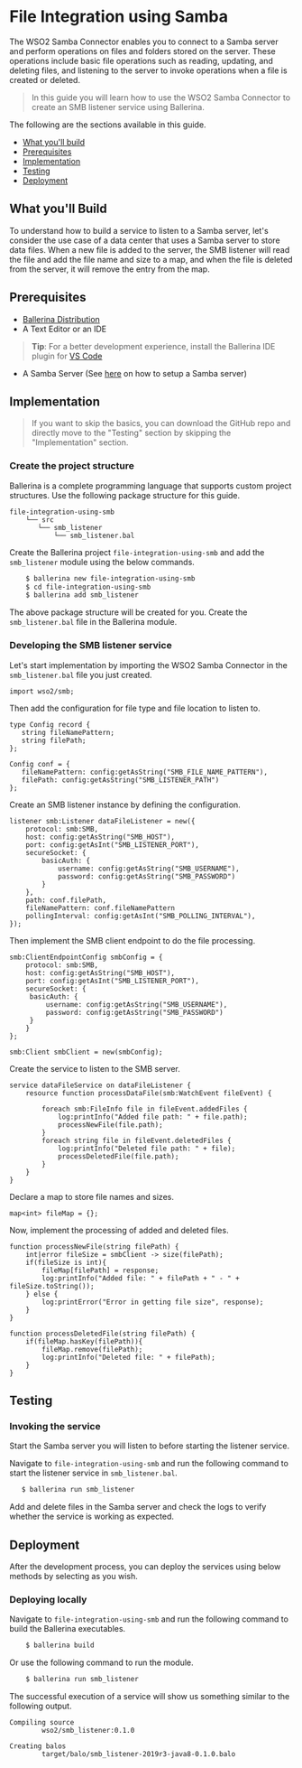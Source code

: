 # File Integration using Samba

The WSO2 Samba Connector enables you to connect to a Samba server and perform operations on files and folders stored on the 
server. These operations include basic file operations such as reading, updating, and deleting files, and listening to 
the server to invoke operations when a file is created or deleted.

> In this guide you will learn how to use the WSO2 Samba Connector to create an SMB listener service using Ballerina.

The following are the sections available in this guide.

- [What you'll build](#what-youll-build)
- [Prerequisites](#prerequisites)
- [Implementation](#implementation)
- [Testing](#testing)
- [Deployment](#deployment)

## What you'll Build

To understand how to build a service to listen to a Samba server, let's consider the use case of a data center that uses 
a Samba server to store data files. When a new file is added to the server, the SMB listener will read the file and add 
the file name and size to a map, and when the file is deleted from the server, it will remove the entry from the map. 

## Prerequisites
 
- [Ballerina Distribution](https://ballerina.io/learn/getting-started/)
- A Text Editor or an IDE 
> **Tip**: For a better development experience, install the Ballerina IDE plugin for [VS Code](https://marketplace.visualstudio.com/items?itemName=ballerina.ballerina)
- A Samba Server (See [here](https://linuxize.com/post/how-to-install-and-configure-samba-on-ubuntu-18-04) on how to setup a Samba server)

## Implementation
> If you want to skip the basics, you can download the GitHub repo and directly move to the "Testing" section by skipping the "Implementation" section.

### Create the project structure

Ballerina is a complete programming language that supports custom project structures. Use the following package structure for this guide.
```
file-integration-using-smb
    └── src
       └── smb_listener
           └── smb_listener.bal
```

Create the Ballerina project `file-integration-using-smb` and add the `smb_listener` module using the below commands. 

```bash
    $ ballerina new file-integration-using-smb
    $ cd file-integration-using-smb
    $ ballerina add smb_listener
```

The above package structure will be created for you. Create the `smb_listener.bal` file in the Ballerina module.

### Developing the SMB listener service

Let's start implementation by importing the WSO2 Samba Connector in the `smb_listener.bal` file you just created.

```ballerina
import wso2/smb;
```

Then add the configuration for file type and file location to listen to.

 ```ballerina
type Config record {
    string fileNamePattern;
    string filePath;
};

Config conf = {
    fileNamePattern: config:getAsString("SMB_FILE_NAME_PATTERN"),
    filePath: config:getAsString("SMB_LISTENER_PATH")
};
```

Create an SMB listener instance by defining the configuration.

```ballerina
listener smb:Listener dataFileListener = new({
    protocol: smb:SMB,
    host: config:getAsString("SMB_HOST"),
    port: config:getAsInt("SMB_LISTENER_PORT"),
    secureSocket: {
        basicAuth: {
            username: config:getAsString("SMB_USERNAME"),
            password: config:getAsString("SMB_PASSWORD")
        }
    },
    path: conf.filePath,
    fileNamePattern: conf.fileNamePattern
    pollingInterval: config:getAsInt("SMB_POLLING_INTERVAL"),
});
```

Then implement the SMB client endpoint to do the file processing.
     
```ballerina
smb:ClientEndpointConfig smbConfig = {
    protocol: smb:SMB,
    host: config:getAsString("SMB_HOST"),
    port: config:getAsInt("SMB_LISTENER_PORT"),
    secureSocket: {
     basicAuth: {
         username: config:getAsString("SMB_USERNAME"),
         password: config:getAsString("SMB_PASSWORD")
     }
    }
};

smb:Client smbClient = new(smbConfig);
```

Create the service to listen to the SMB server. 

```ballerina
service dataFileService on dataFileListener {
    resource function processDataFile(smb:WatchEvent fileEvent) {

        foreach smb:FileInfo file in fileEvent.addedFiles {
            log:printInfo("Added file path: " + file.path);
            processNewFile(file.path);
        }
        foreach string file in fileEvent.deletedFiles {
            log:printInfo("Deleted file path: " + file);
            processDeletedFile(file.path);
        }
    }
}
```

Declare a map to store file names and sizes.

```ballerina
map<int> fileMap = {};
```

Now, implement the processing of added and deleted files.

```ballerina
function processNewFile(string filePath) {
    int|error fileSize = smbClient -> size(filePath);
    if(fileSize is int){
        fileMap[filePath] = response;
        log:printInfo("Added file: " + filePath + " - " + fileSize.toString());
    } else {
        log:printError("Error in getting file size", response);
    }
}

function processDeletedFile(string filePath) {
    if(fileMap.hasKey(filePath)){
        fileMap.remove(filePath);
        log:printInfo("Deleted file: " + filePath);
    }
}
```

## Testing

### Invoking the service

Start the Samba server you will listen to before starting the listener service.

Navigate to `file-integration-using-smb` and run the following command to start the listener service in `smb_listener.bal`.

```bash
   $ ballerina run smb_listener
```

Add and delete files in the Samba server and check the logs to verify whether the service is working as expected.

## Deployment

After the development process, you can deploy the services using below methods by selecting as you wish.

### Deploying locally

Navigate to `file-integration-using-smb` and run the following command to build the Ballerina executables.

```bash
    $ ballerina build
```

Or use the following command to run the module.  

```bash
    $ ballerina run smb_listener
```

The successful execution of a service will show us something similar to the following output.
```
Compiling source
        wso2/smb_listener:0.1.0

Creating balos
        target/balo/smb_listener-2019r3-java8-0.1.0.balo
```
